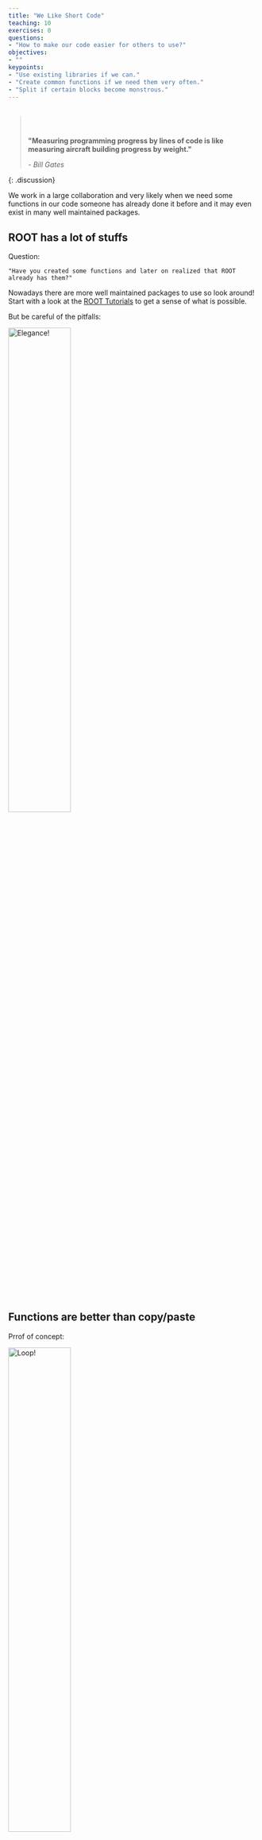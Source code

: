 ```yaml
---
title: "We Like Short Code"
teaching: 10
exercises: 0
questions:
- "How to make our code easier for others to use?"
objectives:
- ""
keypoints:
- "Use existing libraries if we can."
- "Create common functions if we need them very often."
- "Split if certain blocks become monstrous."
---
```


	


> ## ‎
> __"Measuring programming progress by lines of code is like measuring aircraft building progress by weight."__
> 
> _- Bill Gates_
>
{: .discussion}

We work in a large collaboration and very likely when we need some functions in our code someone has already done it before and it may even exist in many well maintained packages. 

## ROOT has a lot of stuffs

Question:

~~~
"Have you created some functions and later on realized that ROOT already has them?"
~~~


Nowadays there are more well maintained packages to use so look around!
Start with a look at the [ROOT Tutorials](https://root.cern/doc/master/group__Tutorials.html) to get a sense of what is possible.

But be careful of the pitfalls:

<img src="{{ page.root }}/fig/Recursion.png" alt="Elegance!" width="50%" />

## Functions are better than copy/paste 

Prrof of concept:

<img src="{{ page.root }}/fig/function.jpg" alt="Loop!" width="50%" />

## We can use multiple files.

~~~
"Would you rather fight 100 500-line C++ scripts or 10 5000-line C++ scripts?"
~~~

## Refactoring

Another habit that's good to form is _refactoring_ your code. Refactoring is the process of restructuring existing computer code without changing its external behavior. It is intended to improve is non-functional attributes while preserving its functional behavior.

This can include:
* Simplifying logical expressions
* Removing duplicated code
* Replacing unclear variable names with clearer ones
* Improving [C++ functions](https://www.scaler.com/topics/cpp/functions-in-cpp/) for more efficient compiling/running (virtual, static, constant, etc.)
* Re-writing a loop to be more efficient
* Including checks for undesired inputs (e.g. null pointers, edge cases)

Do you think that the first time you write some code it is going to be the most correct or the most readable? Me neither. Refactoring is an important process of making sure the code is high-quality. It also is often how you catch unnoticed bugs!

Testing is a very important part of refactoring! The more automated tests you have, the more confident you can be that your changes didn't unexpectedly break anything.


> ## Want to know more?
>
> [Refactoring Guru](https://refactoring.guru/refactoring) has some excellent lessons on how to refactor your code and why it's useful.
>
{: .callout}

{% include links.md %}

